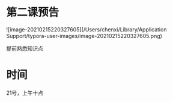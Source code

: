 # 第二课预告





![image-20210215220327605](/Users/chenxi/Library/Application Support/typora-user-images/image-20210215220327605.png)



提前熟悉知识点



# 时间

21号，上午十点

